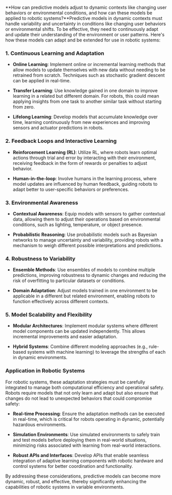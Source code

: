 **How can predictive models adjust to dynamic contexts like changing user behaviors or environmental conditions, and how can these models be applied to robotic systems?**Predictive models in dynamic contexts must handle variability and uncertainty in conditions like changing user behaviors or environmental shifts. To be effective, they need to continuously adapt and update their understanding of the environment or user patterns. Here's how these models can adapt and be extended for use in robotic systems:

### 1. Continuous Learning and Adaptation

- **Online Learning**: Implement online or incremental learning methods that allow models to update themselves with new data without needing to be retrained from scratch. Techniques such as stochastic gradient descent can be applied in real-time.
  
- **Transfer Learning**: Use knowledge gained in one domain to improve learning in a related but different domain. For robots, this could mean applying insights from one task to another similar task without starting from zero.

- **Lifelong Learning**: Develop models that accumulate knowledge over time, learning continuously from new experiences and improving sensors and actuator predictions in robots.

### 2. Feedback Loops and Interactive Learning

- **Reinforcement Learning (RL)**: Utilize RL, where robots learn optimal actions through trial and error by interacting with their environment, receiving feedback in the form of rewards or penalties to adjust behavior.

- **Human-in-the-loop**: Involve humans in the learning process, where model updates are influenced by human feedback, guiding robots to adapt better to user-specific behaviors or preferences.

### 3. Environmental Awareness

- **Contextual Awareness**: Equip models with sensors to gather contextual data, allowing them to adjust their operations based on environmental conditions, such as lighting, temperature, or object presence.

- **Probabilistic Reasoning**: Use probabilistic models such as Bayesian networks to manage uncertainty and variability, providing robots with a mechanism to weigh different possible interpretations and predictions.

### 4. Robustness to Variability

- **Ensemble Methods**: Use ensembles of models to combine multiple predictions, improving robustness to dynamic changes and reducing the risk of overfitting to particular datasets or conditions.

- **Domain Adaptation**: Adjust models trained in one environment to be applicable in a different but related environment, enabling robots to function effectively across different contexts.

### 5. Model Scalability and Flexibility

- **Modular Architectures**: Implement modular systems where different model components can be updated independently. This allows incremental improvements and easier adaptation.

- **Hybrid Systems**: Combine different modeling approaches (e.g., rule-based systems with machine learning) to leverage the strengths of each in dynamic environments.

### Application in Robotic Systems

For robotic systems, these adaptation strategies must be carefully integrated to manage both computational efficiency and operational safety. Robots require models that not only learn and adapt but also ensure that changes do not lead to unexpected behaviors that could compromise safety:

- **Real-time Processing**: Ensure the adaptation methods can be executed in real-time, which is critical for robots operating in dynamic, potentially hazardous environments.

- **Simulation Environments**: Use simulated environments to safely train and test models before deploying them in real-world situations, minimizing risks associated with learning from real-world interactions.

- **Robust APIs and Interfaces**: Develop APIs that enable seamless integration of adaptive learning components with robotic hardware and control systems for better coordination and functionality.

By addressing these considerations, predictive models can become more dynamic, robust, and effective, thereby significantly enhancing the capabilities of robotic systems in variable environments.